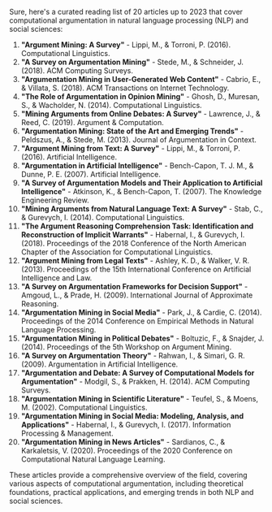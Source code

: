 Sure, here's a curated reading list of 20 articles up to 2023 that cover computational argumentation in natural language processing (NLP) and social sciences:

1. **"Argument Mining: A Survey"** - Lippi, M., & Torroni, P. (2016). Computational Linguistics.
2. **"A Survey on Argumentation Mining"** - Stede, M., & Schneider, J. (2018). ACM Computing Surveys.
3. **"Argumentation Mining in User-Generated Web Content"** - Cabrio, E., & Villata, S. (2018). ACM Transactions on Internet Technology.
4. **"The Role of Argumentation in Opinion Mining"** - Ghosh, D., Muresan, S., & Wacholder, N. (2014). Computational Linguistics.
5. **"Mining Arguments from Online Debates: A Survey"** - Lawrence, J., & Reed, C. (2019). Argument & Computation.
6. **"Argumentation Mining: State of the Art and Emerging Trends"** - Peldszus, A., & Stede, M. (2013). Journal of Argumentation in Context.
7. **"Argument Mining from Text: A Survey"** - Lippi, M., & Torroni, P. (2016). Artificial Intelligence.
8. **"Argumentation in Artificial Intelligence"** - Bench-Capon, T. J. M., & Dunne, P. E. (2007). Artificial Intelligence.
9. **"A Survey of Argumentation Models and Their Application to Artificial Intelligence"** - Atkinson, K., & Bench-Capon, T. (2007). The Knowledge Engineering Review.
10. **"Mining Arguments from Natural Language Text: A Survey"** - Stab, C., & Gurevych, I. (2014). Computational Linguistics.
11. **"The Argument Reasoning Comprehension Task: Identification and Reconstruction of Implicit Warrants"** - Habernal, I., & Gurevych, I. (2018). Proceedings of the 2018 Conference of the North American Chapter of the Association for Computational Linguistics.
12. **"Argument Mining from Legal Texts"** - Ashley, K. D., & Walker, V. R. (2013). Proceedings of the 15th International Conference on Artificial Intelligence and Law.
13. **"A Survey on Argumentation Frameworks for Decision Support"** - Amgoud, L., & Prade, H. (2009). International Journal of Approximate Reasoning.
14. **"Argumentation Mining in Social Media"** - Park, J., & Cardie, C. (2014). Proceedings of the 2014 Conference on Empirical Methods in Natural Language Processing.
15. **"Argumentation Mining in Political Debates"** - Boltuzic, F., & Snajder, J. (2014). Proceedings of the 5th Workshop on Argument Mining.
16. **"A Survey on Argumentation Theory"** - Rahwan, I., & Simari, G. R. (2009). Argumentation in Artificial Intelligence.
17. **"Argumentation and Debate: A Survey of Computational Models for Argumentation"** - Modgil, S., & Prakken, H. (2014). ACM Computing Surveys.
18. **"Argumentation Mining in Scientific Literature"** - Teufel, S., & Moens, M. (2002). Computational Linguistics.
19. **"Argumentation Mining in Social Media: Modeling, Analysis, and Applications"** - Habernal, I., & Gurevych, I. (2017). Information Processing & Management.
20. **"Argumentation Mining in News Articles"** - Sardianos, C., & Karkaletsis, V. (2020). Proceedings of the 2020 Conference on Computational Natural Language Learning.

These articles provide a comprehensive overview of the field, covering various aspects of computational argumentation, including theoretical foundations, practical applications, and emerging trends in both NLP and social sciences.